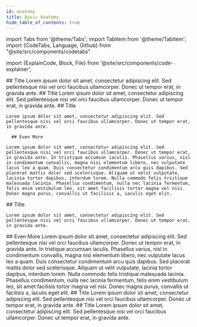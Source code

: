 ```yaml
---
id: anatomy
title: Basic Anatomy
hide_table_of_contents: true
---
```

import Tabs from '@theme/Tabs';
import TabItem from '@theme/TabItem';
import {CodeTabs, Language, Github} from "@site/src/components/codetabs"

import {ExplainCode, Block, File} from '@site/src/components/code-explainer';

<ExplainCode alternativeURL="/build/smart-contracts/anatomy/environment">
  <Block highlights="1-4" fname="contract.ts">
    ## Title
    Lorem ipsum dolor sit amet, consectetur adipiscing elit. Sed pellentesque nisi vel orci faucibus ullamcorper. Donec ut tempor erat, in gravida ante. 
  </Block>
  <Block highlights="1-4" fname="model.ts">
    ## Title
    Lorem ipsum dolor sit amet, consectetur adipiscing elit. Sed pellentesque nisi vel orci faucibus ullamcorper. Donec ut tempor erat, in gravida ante. 
  </Block>
  <Block highlights="8-9" fname="contract.ts">
    ## Title

    Lorem ipsum dolor sit amet, consectetur adipiscing elit. Sed pellentesque nisi vel orci faucibus ullamcorper. Donec ut tempor erat, in gravida ante. 
  </Block>
  <Block highlights="10-15" fname="contract.ts">

      ## Even More

    Lorem ipsum dolor sit amet, consectetur adipiscing elit. Sed pellentesque nisi vel orci faucibus ullamcorper. Donec ut tempor erat, in gravida ante. In tristique accumsan iaculis. Phasellus varius, nisl in condimentum convallis, magna nisi elementum libero, nec vulputate lacus leo a quam. Duis consectetur condimentum arcu quis dapibus. Sed placerat mattis dolor sed scelerisque. Aliquam ut velit vulputate, lacinia tortor dapibus, interdum lorem. Nulla commodo felis tristique malesuada lacinia. Phasellus condimentum, nulla nec lacinia fermentum, felis enim vestibulum leo, sit amet facilisis tortor magna vel nisi. Donec magna purus, convallis ut facilisis a, iaculis eget elit. 
  </Block>

  <Block highlights="10-15" fname="contract.ts">
    ## Title

    Lorem ipsum dolor sit amet, consectetur adipiscing elit. Sed pellentesque nisi vel orci faucibus ullamcorper. Donec ut tempor erat, in gravida ante. 
  </Block>
  <Block highlights="29-32" fname="contract.ts">
    ## Even More
    Lorem ipsum dolor sit amet, consectetur adipiscing elit. Sed pellentesque nisi vel orci faucibus ullamcorper. Donec ut tempor erat, in gravida ante. In tristique accumsan iaculis. Phasellus varius, nisl in condimentum convallis, magna nisi elementum libero, nec vulputate lacus leo a quam. Duis consectetur condimentum arcu quis dapibus. Sed placerat mattis dolor sed scelerisque. Aliquam ut velit vulputate, lacinia tortor dapibus, interdum lorem. Nulla commodo felis tristique malesuada lacinia. Phasellus condimentum, nulla nec lacinia fermentum, felis enim vestibulum leo, sit amet facilisis tortor magna vel nisi. Donec magna purus, convallis ut facilisis a, iaculis eget elit. 
  </Block>
  <Block highlights="14-19" fname="contract.ts">
    ## Title
    Lorem ipsum dolor sit amet, consectetur adipiscing elit. Sed pellentesque nisi vel orci faucibus ullamcorper. Donec ut tempor erat, in gravida ante. 
  </Block>
  <Block highlights="30-32" fname="contract.ts">
    ## Title
    Lorem ipsum dolor sit amet, consectetur adipiscing elit. Sed pellentesque nisi vel orci faucibus ullamcorper. Donec ut tempor erat, in gravida ante. 
  </Block>
  <File
    language="js"
    fname="contract.ts" 
    url="https://github.com/near-examples/donation-examples/blob/main/contract-ts/src/contract.ts"
  />
  <File
    language="js"
    fname="model.ts" 
    url="https://github.com/near-examples/donation-examples/blob/main/contract-ts/src/model.ts"
    start="3" end="6"
  />
</ExplainCode>